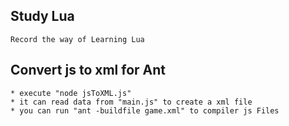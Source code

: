 ## Study Lua
	Record the way of Learning Lua

## Convert js to xml for Ant
	* execute "node jsToXML.js"
	* it can read data from "main.js" to create a xml file 
	* you can run "ant -buildfile game.xml" to compiler js Files